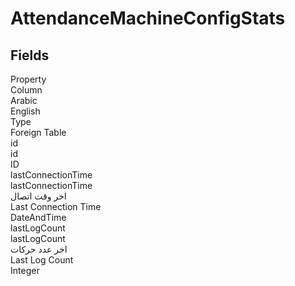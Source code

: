
<div class='tableName'>


# AttendanceMachineConfigStats
</div>


<ContentFilter/>

<div class='searchable'>

## Fields

<div class="nama-table">
<div class="row header-row">
<div class="cell">Property</div>
<div class="cell">Column</div>
<div class="cell">Arabic</div>
<div class="cell">English</div>
<div class="cell">Type</div>
<div class="cell">Foreign Table</div>
</div><div class="row searchable" id="id">
<div class="cell" data-label="Property">id</div>
<div class="cell" data-label="Column">id</div>
<div class="cell" data-label="Arabic"></div>
<div class="cell" data-label="English"></div>
<div class="cell" data-label="Type">ID</div>

</div>

<div class="row searchable" id="lastConnectionTime">
<div class="cell" data-label="Property">lastConnectionTime</div>
<div class="cell" data-label="Column">lastConnectionTime</div>
<div class="cell" data-label="Arabic">اخر وقت اتصال</div>
<div class="cell" data-label="English">Last Connection Time</div>
<div class="cell" data-label="Type">DateAndTime</div>

</div>

<div class="row searchable" id="lastLogCount">
<div class="cell" data-label="Property">lastLogCount</div>
<div class="cell" data-label="Column">lastLogCount</div>
<div class="cell" data-label="Arabic">اخر عدد حركات</div>
<div class="cell" data-label="English">Last Log Count</div>
<div class="cell" data-label="Type">Integer</div>

</div>


</div>
</div>

